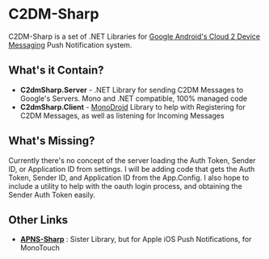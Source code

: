 # C2DM-Sharp
C2DM-Sharp is a set of .NET Libraries for [Google Android's Cloud 2 Device Messaging](http://code.google.com/android/c2dm/index.html) Push Notification system.

## What's it Contain?
+ **C2dmSharp.Server** - .NET Library for sending C2DM Messages to Google's Servers.  Mono and .NET compatible, 100% managed code
+ **C2dmSharp.Client** - [MonoDroid](http://www.monodroid.net) Library to help with Registering for C2DM Messages, as well as listening for Incoming Messages

## What's Missing?
Currently there's no concept of the server loading the Auth Token, Sender ID, or Application ID from settings.
I will be adding code that gets the Auth Token, Sender ID, and Application ID from the App.Config.
I also hope to include a utility to help with the oauth login process, and obtaining the Sender Auth Token easily.

## Other Links
+ **[APNS-Sharp](http://code.google.com/p/apns-sharp/)** : Sister Library, but for Apple iOS Push Notifications, for MonoTouch